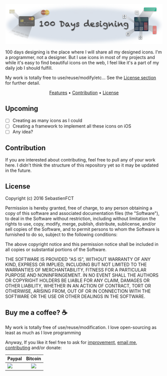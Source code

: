 <p align="center">
  <img src="Asset/logo@2x.png">
</p>

100 days designing is the place where I will share all my designed icons. I'm a programmer, not a designer. But I use icons in most of my projects and while it's easy to find beautiful icons on the web, I feel like it's a part of my daily job I should fulfill.

My work is totally free to use/reuse/modify/etc... See the [License section](#license) for further detail.

<p align="center">
    <a href="#features">Features</a> • <a href="#contribution">Contribution</a> • <a href="#license">License</a>
</p>

## Upcoming

- [ ] Creating as many icons as I could
- [ ] Creating a framework to implement all these icons on iOS
- [ ] Any idea?

## Contribution

If you are interested about contributing, feel free to pull any of your work here. I didn't think the structure of this repository yet so it may be updated in the future.

## License

Copyright (c) 2016 SebastienFCT

Permission is hereby granted, free of charge, to any person obtaining a copy
of this software and associated documentation files (the "Software"), to deal
in the Software without restriction, including without limitation the rights
to use, copy, modify, merge, publish, distribute, sublicense, and/or sell
copies of the Software, and to permit persons to whom the Software is
furnished to do so, subject to the following conditions:

The above copyright notice and this permission notice shall be included in all
copies or substantial portions of the Software.

THE SOFTWARE IS PROVIDED "AS IS", WITHOUT WARRANTY OF ANY KIND, EXPRESS OR
IMPLIED, INCLUDING BUT NOT LIMITED TO THE WARRANTIES OF MERCHANTABILITY,
FITNESS FOR A PARTICULAR PURPOSE AND NONINFRINGEMENT. IN NO EVENT SHALL THE
AUTHORS OR COPYRIGHT HOLDERS BE LIABLE FOR ANY CLAIM, DAMAGES OR OTHER
LIABILITY, WHETHER IN AN ACTION OF CONTRACT, TORT OR OTHERWISE, ARISING FROM,
OUT OF OR IN CONNECTION WITH THE SOFTWARE OR THE USE OR OTHER DEALINGS IN THE
SOFTWARE.

## Buy me a coffee? :coffee:

My work is totally free of use/reuse/modification. I love open-sourcing as least as much as I love programming

Anyway, If you like it feel free to ask for [improvement](https://github.com/SebastienFCT/FCTBubbleChat/issues), [email me](mailto:sebastienfct@gmail.com), [contributing](#contribution) and/or donate:

| Paypal | Bitcoin |
| ------ | ------- |
| [![](https://www.paypalobjects.com/en_US/i/btn/btn_donateCC_LG.gif)](https://www.paypal.me/sebastienfct) |  <center> [![](https://bitcoin.org/img/icons/logotop.svg)](https://sebastienfct.bitcoinwallet.com/) </center> |
